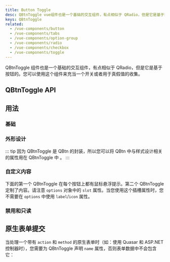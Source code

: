```yaml
---
title: Button Toggle
desc: QBtnToggle vue组件也是一个基础的交互组件，有点相似于 QRadio，但是它是基于按钮的。
keys: QBtnToggle
related:
  - /vue-components/button
  - /vue-components/tabs
  - /vue-components/option-group
  - /vue-components/radio
  - /vue-components/checkbox
  - /vue-components/toggle
---
```


QBtnToggle 组件也是一个基础的交互组件，有点相似于 QRadio，但是它是基于按钮的。您可以使用这个组件来充当一个开关或者用于真假值的收集。

## QBtnToggle API

<doc-api file="QBtnToggle" />

## 用法

### 基础

<doc-example title="基础" file="QBtnToggle/Basic" />

### 外形设计

::: tip
因为 QBtnToggle 是 QBtn 的封装，所以您可以将 QBtn 中与样式设计相关的属性用在 QBtnToggle 中 。
:::

<doc-example title="一些外观设计示例" file="QBtnToggle/Design" />

<doc-example title="水平铺开" file="QBtnToggle/Spread" />

<doc-example title="黑色背景" file="QBtnToggle/Dark" dark />

### 自定义内容
下面的第一个 QBtnToggle 在每个按钮上都有鼠标悬浮提示。第二个 QBtnToggle 定制了内容。请注意 `options` 对象中的 `slot` 属性。当您使用这个插槽属性时，您不需要在 `options` 中使用 `label`/`icon` 属性。

<doc-example title="自定义按钮内容" file="QBtnToggle/CustomContent" />

### 禁用和只读

<doc-example title="禁用和只读" file="QBtnToggle/DisableReadonly" />

## 原生表单提交

当处理一个带有 `action` 和 `method` 的原生表单时（如：使用 Quasar 和 ASP.NET 控制器时），您需要为 QBtnToggle 声明 `name` 属性，否则表单数据中不会包含它：

<doc-example title="Native form" file="QBtnToggle/NativeForm" />
